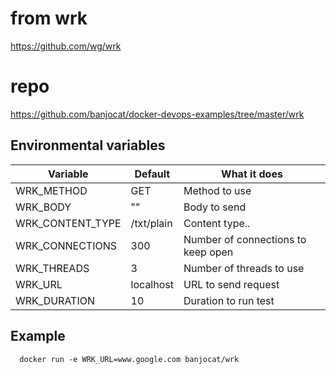 # from wrk
https://github.com/wg/wrk

# repo
https://github.com/banjocat/docker-devops-examples/tree/master/wrk

## Environmental variables
| Variable | Default |What it does|
|----------|--------|------|
|WRK_METHOD | GET | Method to use |
|WRK_BODY | "" | Body to send|
|WRK_CONTENT_TYPE | /txt/plain | Content type..|
|WRK_CONNECTIONS | 300 | Number of connections to keep open|
|WRK_THREADS | 3 | Number of threads to use|
|WRK_URL  | localhost | URL to send request|
|WRK_DURATION | 10 | Duration to run test|


## Example

      docker run -e WRK_URL=www.google.com banjocat/wrk
